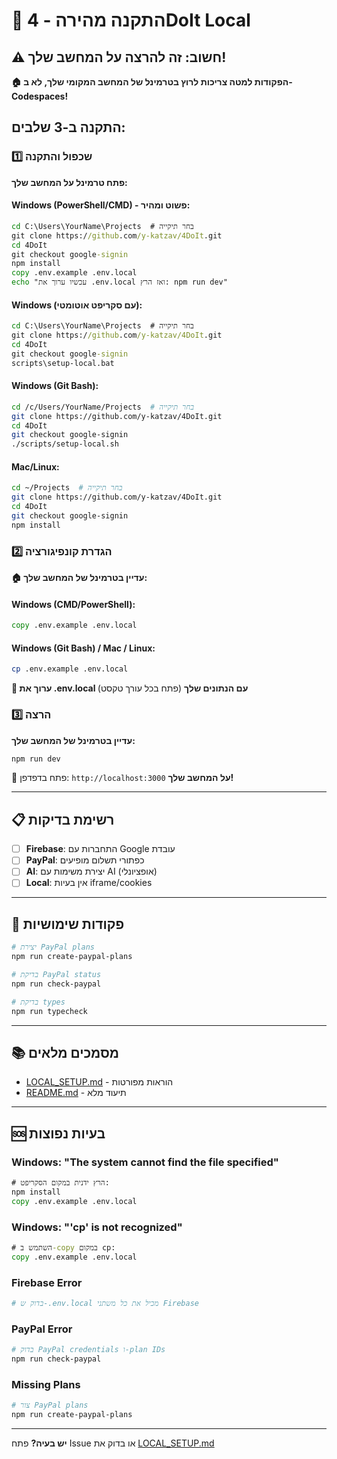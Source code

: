 # 🚀 התקנה מהירה - 4DoIt Local

## ⚠️ חשוב: זה להרצה על המחשב שלך!

**🏠 הפקודות למטה צריכות לרוץ בטרמינל של המחשב המקומי שלך, לא ב-Codespaces!**

## התקנה ב-3 שלבים:

### 1️⃣ שכפול והתקנה
**פתח טרמינל על המחשב שלך:**

#### Windows (PowerShell/CMD) - פשוט ומהיר:
```cmd
cd C:\Users\YourName\Projects  # בחר תיקייה
git clone https://github.com/y-katzav/4DoIt.git
cd 4DoIt
git checkout google-signin
npm install
copy .env.example .env.local
echo "עכשיו ערוך את .env.local ואז הרץ: npm run dev"
```

#### Windows (עם סקריפט אוטומטי):
```cmd
cd C:\Users\YourName\Projects  # בחר תיקייה
git clone https://github.com/y-katzav/4DoIt.git
cd 4DoIt
git checkout google-signin
scripts\setup-local.bat
```

#### Windows (Git Bash):
```bash
cd /c/Users/YourName/Projects  # בחר תיקייה
git clone https://github.com/y-katzav/4DoIt.git
cd 4DoIt
git checkout google-signin
./scripts/setup-local.sh
```

#### Mac/Linux:
```bash
cd ~/Projects  # בחר תיקייה
git clone https://github.com/y-katzav/4DoIt.git
cd 4DoIt
git checkout google-signin
npm install
```

### 2️⃣ הגדרת קונפיגורציה
**🏠 עדיין בטרמינל של המחשב שלך:**

#### Windows (CMD/PowerShell):
```cmd
copy .env.example .env.local
```

#### Windows (Git Bash) / Mac / Linux:
```bash
cp .env.example .env.local
```

**🔧 ערוך את .env.local עם הנתונים שלך** (פתח בכל עורך טקסט)

### 3️⃣ הרצה
**עדיין בטרמינל של המחשב שלך:**
```bash
npm run dev
```

🎉 פתח בדפדפן: `http://localhost:3000` **על המחשב שלך!**

---

## 📋 רשימת בדיקות

- [ ] **Firebase**: התחברות עם Google עובדת
- [ ] **PayPal**: כפתורי תשלום מופיעים
- [ ] **AI**: יצירת משימות עם AI (אופציונלי)
- [ ] **Local**: אין בעיות iframe/cookies

---

## 🔧 פקודות שימושיות

```bash
# יצירת PayPal plans
npm run create-paypal-plans

# בדיקת PayPal status
npm run check-paypal

# בדיקת types
npm run typecheck
```

---

## 📚 מסמכים מלאים
- [LOCAL_SETUP.md](./LOCAL_SETUP.md) - הוראות מפורטות
- [README.md](./README.md) - תיעוד מלא

---

## 🆘 בעיות נפוצות

### Windows: "The system cannot find the file specified"
```cmd
# הרץ ידנית במקום הסקריפט:
npm install
copy .env.example .env.local
```

### Windows: "'cp' is not recognized"
```cmd
# השתמש ב-copy במקום cp:
copy .env.example .env.local
```

### Firebase Error
```bash
# בדוק ש-.env.local מכיל את כל משתני Firebase
```

### PayPal Error
```bash
# בדוק PayPal credentials ו-plan IDs
npm run check-paypal
```

### Missing Plans
```bash
# צור PayPal plans
npm run create-paypal-plans
```

---

**יש בעיה?** פתח Issue או בדוק את [LOCAL_SETUP.md](./LOCAL_SETUP.md)
